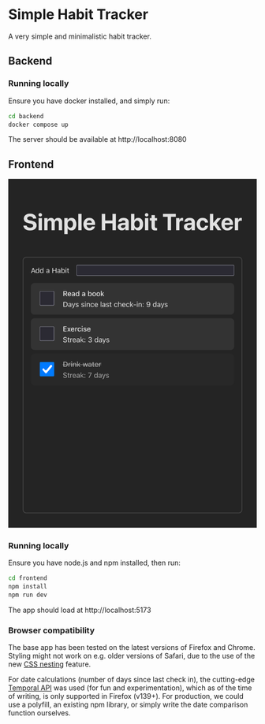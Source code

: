 # Simple Habit Tracker

A very simple and minimalistic habit tracker.

## Backend

### Running locally

Ensure you have docker installed, and simply run:

```bash
cd backend
docker compose up
```

The server should be available at http://localhost:8080

## Frontend

![Screenshot of app](./docs/screenshots/app.png)

### Running locally

Ensure you have node.js and npm installed, then run:

```bash
cd frontend
npm install
npm run dev
```

The app should load at http://localhost:5173

### Browser compatibility

The base app has been tested on the latest versions of Firefox and Chrome.
Styling might not work on e.g. older versions of Safari, due to the use of the
new [CSS nesting](https://developer.mozilla.org/en-US/docs/Web/CSS/CSS_nesting)
feature.

For date calculations (number of days since last check in), the cutting-edge
[Temporal
API](https://developer.mozilla.org/en-US/docs/Web/JavaScript/Reference/Global_Objects/Temporal)
was used (for fun and experimentation), which as of the time of writing, is only
supported in Firefox (v139+). For production, we could use a polyfill, an
existing npm library, or simply write the date comparison function ourselves.
